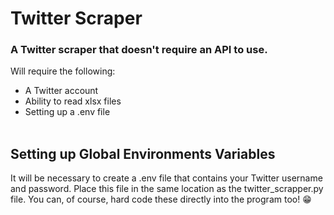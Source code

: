 # Twitter Scraper
### A Twitter scraper that doesn't require an API to use.

Will require the following:
- A Twitter account
- Ability to read xlsx files
- Setting up a .env file
<br><br>

## Setting up Global Environments Variables
It will be necessary to create a .env file that contains your Twitter username and password. Place this file in the same location as the twitter_scrapper.py file.
You can, of course, hard code these directly into the program too! 😁
